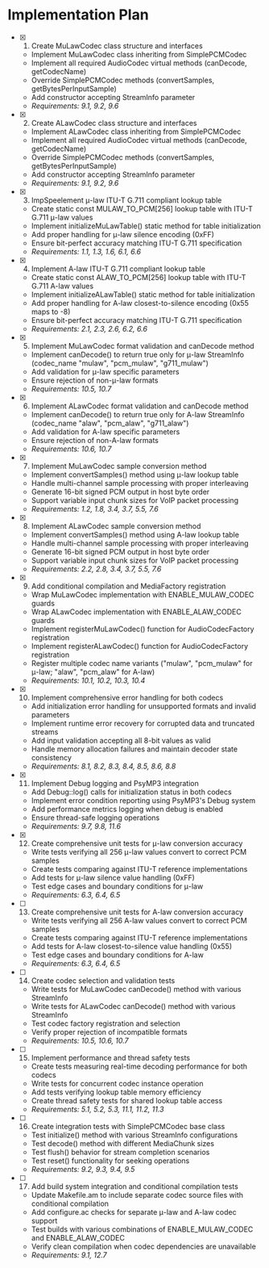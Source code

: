 # Implementation Plan

- [x] 1. Create MuLawCodec class structure and interfaces
  - Implement MuLawCodec class inheriting from SimplePCMCodec
  - Implement all required AudioCodec virtual methods (canDecode, getCodecName)
  - Override SimplePCMCodec methods (convertSamples, getBytesPerInputSample)
  - Add constructor accepting StreamInfo parameter
  - _Requirements: 9.1, 9.2, 9.6_

- [x] 2. Create ALawCodec class structure and interfaces
  - Implement ALawCodec class inheriting from SimplePCMCodec
  - Implement all required AudioCodec virtual methods (canDecode, getCodecName)
  - Override SimplePCMCodec methods (convertSamples, getBytesPerInputSample)
  - Add constructor accepting StreamInfo parameter
  - _Requirements: 9.1, 9.2, 9.6_

- [x] 3. ImpSpeelement μ-law ITU-T G.711 compliant lookup table
  - Create static const MULAW_TO_PCM[256] lookup table with ITU-T G.711 μ-law values
  - Implement initializeMuLawTable() static method for table initialization
  - Add proper handling for μ-law silence encoding (0xFF)
  - Ensure bit-perfect accuracy matching ITU-T G.711 specification
  - _Requirements: 1.1, 1.3, 1.6, 6.1, 6.6_

- [x] 4. Implement A-law ITU-T G.711 compliant lookup table
  - Create static const ALAW_TO_PCM[256] lookup table with ITU-T G.711 A-law values
  - Implement initializeALawTable() static method for table initialization
  - Add proper handling for A-law closest-to-silence encoding (0x55 maps to -8)
  - Ensure bit-perfect accuracy matching ITU-T G.711 specification
  - _Requirements: 2.1, 2.3, 2.6, 6.2, 6.6_

- [x] 5. Implement MuLawCodec format validation and canDecode method
  - Implement canDecode() to return true only for μ-law StreamInfo (codec_name "mulaw", "pcm_mulaw", "g711_mulaw")
  - Add validation for μ-law specific parameters
  - Ensure rejection of non-μ-law formats
  - _Requirements: 10.5, 10.7_

- [x] 6. Implement ALawCodec format validation and canDecode method
  - Implement canDecode() to return true only for A-law StreamInfo (codec_name "alaw", "pcm_alaw", "g711_alaw")
  - Add validation for A-law specific parameters
  - Ensure rejection of non-A-law formats
  - _Requirements: 10.6, 10.7_

- [x] 7. Implement MuLawCodec sample conversion method
  - Implement convertSamples() method using μ-law lookup table
  - Handle multi-channel sample processing with proper interleaving
  - Generate 16-bit signed PCM output in host byte order
  - Support variable input chunk sizes for VoIP packet processing
  - _Requirements: 1.2, 1.8, 3.4, 3.7, 5.5, 7.6_

- [x] 8. Implement ALawCodec sample conversion method
  - Implement convertSamples() method using A-law lookup table
  - Handle multi-channel sample processing with proper interleaving
  - Generate 16-bit signed PCM output in host byte order
  - Support variable input chunk sizes for VoIP packet processing
  - _Requirements: 2.2, 2.8, 3.4, 3.7, 5.5, 7.6_

- [x] 9. Add conditional compilation and MediaFactory registration
  - Wrap MuLawCodec implementation with ENABLE_MULAW_CODEC guards
  - Wrap ALawCodec implementation with ENABLE_ALAW_CODEC guards
  - Implement registerMuLawCodec() function for AudioCodecFactory registration
  - Implement registerALawCodec() function for AudioCodecFactory registration
  - Register multiple codec name variants ("mulaw", "pcm_mulaw" for μ-law; "alaw", "pcm_alaw" for A-law)
  - _Requirements: 10.1, 10.2, 10.3, 10.4_

- [x] 10. Implement comprehensive error handling for both codecs
  - Add initialization error handling for unsupported formats and invalid parameters
  - Implement runtime error recovery for corrupted data and truncated streams
  - Add input validation accepting all 8-bit values as valid
  - Handle memory allocation failures and maintain decoder state consistency
  - _Requirements: 8.1, 8.2, 8.3, 8.4, 8.5, 8.6, 8.8_

- [x] 11. Implement Debug logging and PsyMP3 integration
  - Add Debug::log() calls for initialization status in both codecs
  - Implement error condition reporting using PsyMP3's Debug system
  - Add performance metrics logging when debug is enabled
  - Ensure thread-safe logging operations
  - _Requirements: 9.7, 9.8, 11.6_

- [x] 12. Create comprehensive unit tests for μ-law conversion accuracy
  - Write tests verifying all 256 μ-law values convert to correct PCM samples
  - Create tests comparing against ITU-T reference implementations
  - Add tests for μ-law silence value handling (0xFF)
  - Test edge cases and boundary conditions for μ-law
  - _Requirements: 6.3, 6.4, 6.5_

- [ ] 13. Create comprehensive unit tests for A-law conversion accuracy
  - Write tests verifying all 256 A-law values convert to correct PCM samples
  - Create tests comparing against ITU-T reference implementations
  - Add tests for A-law closest-to-silence value handling (0x55)
  - Test edge cases and boundary conditions for A-law
  - _Requirements: 6.3, 6.4, 6.5_

- [ ] 14. Create codec selection and validation tests
  - Write tests for MuLawCodec canDecode() method with various StreamInfo
  - Write tests for ALawCodec canDecode() method with various StreamInfo
  - Test codec factory registration and selection
  - Verify proper rejection of incompatible formats
  - _Requirements: 10.5, 10.6, 10.7_

- [ ] 15. Implement performance and thread safety tests
  - Create tests measuring real-time decoding performance for both codecs
  - Write tests for concurrent codec instance operation
  - Add tests verifying lookup table memory efficiency
  - Create thread safety tests for shared lookup table access
  - _Requirements: 5.1, 5.2, 5.3, 11.1, 11.2, 11.3_

- [ ] 16. Create integration tests with SimplePCMCodec base class
  - Test initialize() method with various StreamInfo configurations
  - Test decode() method with different MediaChunk sizes
  - Test flush() behavior for stream completion scenarios
  - Test reset() functionality for seeking operations
  - _Requirements: 9.2, 9.3, 9.4, 9.5_

- [ ] 17. Add build system integration and conditional compilation tests
  - Update Makefile.am to include separate codec source files with conditional compilation
  - Add configure.ac checks for separate μ-law and A-law codec support
  - Test builds with various combinations of ENABLE_MULAW_CODEC and ENABLE_ALAW_CODEC
  - Verify clean compilation when codec dependencies are unavailable
  - _Requirements: 9.1, 12.7_